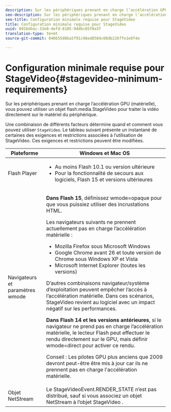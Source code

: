```yaml
---
description: Sur les périphériques prenant en charge l’accélération GPU (matérielle), vous pouvez utiliser un objet flash.media.StageVideo pour traiter la vidéo directement sur le matériel du périphérique.
seo-description: Sur les périphériques prenant en charge l’accélération GPU (matérielle), vous pouvez utiliser un objet flash.media.StageVideo pour traiter la vidéo directement sur le matériel du périphérique.
seo-title: Configuration minimale requise pour StageVideo
title: Configuration minimale requise pour StageVideo
uuid: 8916dbac-33e0-4efd-8105-9ddbc85f0a3f
translation-type: tm+mt
source-git-commit: 040655d8ba5f91c98ed0584c08db226ffe1e0f4e

---
```



# Configuration minimale requise pour StageVideo{#stagevideo-minimum-requirements}

Sur les périphériques prenant en charge l’accélération GPU (matérielle), vous pouvez utiliser un objet flash.media.StageVideo pour traiter la vidéo directement sur le matériel du périphérique.

<!--<a id="section_64DDAA8DB215493E8A7CA6636819D350"></a>-->

Une combinaison de différents facteurs détermine quand et comment vous pouvez utiliser `StageVideo`. Le tableau suivant présente un instantané de certaines des exigences et restrictions associées à l’utilisation de StageVideo. Ces exigences et restrictions peuvent être modifiées.

<table id="table_882F4462A5AE47E28A60A39D112164A7"> 
 <thead> 
  <tr> 
   <th colname="col1" class="entry"> Plateforme </th> 
   <th colname="col2" class="entry"> Windows et Mac OS </th> 
  </tr>
 </thead>
 <tbody> 
  <tr> 
   <td colname="col1"> Flash Player </td> 
   <td colname="col2"> 
    <ul id="ul_s42_lm2_jp"> 
     <li id="li_308FA9EC206B437A9EE04C29F9480B73">Au moins Flash 10.1 ou version ultérieure </li> 
     <li id="li_5898EDB0D12A43389076BCC7F4A27A0A">Pour la fonctionnalité de secours aux logiciels, Flash 15 et versions ultérieures </li> 
    </ul> </td> 
  </tr> 
  <tr> 
   <td colname="col1">Navigateurs et paramètres <span class="codeph"> wmode</span> </td> 
   <td colname="col2"> <p><b>Dans Flash 15</b>, définissez <span class="codeph"> wmode=opaque</span> pour que vous puissiez utiliser des incrustations HTML. </p> <p>Les navigateurs suivants ne prennent actuellement pas en charge l’accélération matérielle : 
     <ul id="ul_frv_ykf_jp"> 
      <li id="li_3D407A61FEE042A9B85A6EFACA6D7719">Mozilla Firefox sous Microsoft Windows </li> 
      <li id="li_39B85AC352564DA8B86EA826638F1F4B">Google Chrome avant 26 et toute version de Chrome sous Windows XP et Vista </li> 
      <li id="li_0042BA6070C849E6B7C4B4BF4333F712">Microsoft Internet Explorer (toutes les versions) </li> 
     </ul>D’autres combinaisons navigateur/système d’exploitation peuvent empêcher l’accès à l’accélération matérielle. Dans ces scénarios, <span class="codeph"> StageVideo</span> revient au logiciel avec un impact négatif sur les performances. </p> <p><b>Dans Flash 14 et les versions antérieures</b>, si le navigateur ne prend pas en charge l’accélération matérielle, le lecteur Flash peut effectuer le rendu directement sur le GPU, mais définir <span class="codeph"> wmode=direct</span> pour activer ce rendu. <p>Conseil :  Les pilotes GPU plus anciens que 2009 devront peut-être être mis à jour car ils ne prennent pas en charge l'accélération matérielle. </p> </p> </td> 
  </tr> 
  <tr> 
   <td colname="col1"> Objet NetStream </td> 
   <td colname="col2">Le  <span class="codeph"> StageVideoEvent.RENDER_STATE</span> n’est pas distribué, sauf si vous associez un objet <span class="codeph"> NetStream</span> à l’objet <span class="codeph"> StageVideo</span> . </td> 
  </tr> 
 </tbody> 
</table>

